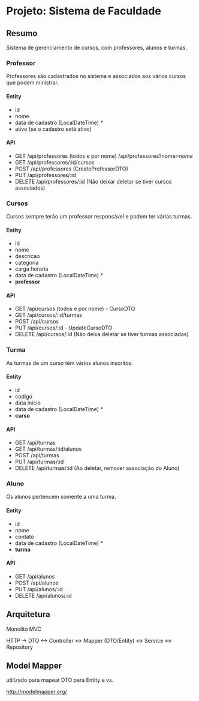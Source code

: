 # Projeto: Sistema de Faculdade

## Resumo

Sistema de gerenciamento de cursos, com professores, alunos e turmas.

### Professor

Professores são cadastrados no sistema e associados aos vários cursos que podem ministrar.

#### Entity

- id
- nome
- data de cadastro (LocalDateTime) *
- ativo (se o cadastro está ativo)

#### API

- GET /api/professores (todos e por nome) /api/professores?nome=*nome*
- GET /api/professores/:id/cursos
- POST /api/professores (CreateProfessorDTO)
- PUT /api/professores/:id
- DELETE /api/professores/:id (Não deixar deletar se tiver cursos associados)

### Cursos

Cursos sempre terão um professor responsável e podem ter várias turmas.

#### Entity

- id
- nome
- descricao
- categoria
- carga horaria
- data de cadastro (LocalDateTime) *
- **professor**

#### API

- GET /api/cursos (todos e por nome) - CursoDTO
- GET /api/cursos/:id/turmas
- POST /api/cursos
- PUT /api/cursos/:id - UpdateCursoDTO
- DELETE /api/cursos/:id (Não deixa deletar se tiver turmas associadas)

### Turma

As turmas de um curso têm vários alunos inscritos.

#### Entity

- id
- codigo
- data inicio
- data de cadastro (LocalDateTime) *
- **curso**

#### API

- GET /api/turmas
- GET /api/turmas/:id/alunos
- POST /api/turmas
- PUT /api/turmas/:id
- DELETE /api/turmas/:id (Ao deletar, remover associação do Aluno)

### Aluno

Os alunos  pertencem somente a uma turma.

#### Entity

- id
- nome
- contato
- data de cadastro (LocalDateTime) *
- **turma**

#### API

- GET /api/alunos
- POST /api/alunos
- PUT /api/alunos/:id
- DELETE /api/alunos/:id

## Arquitetura

Monolito MVC


HTTP -> DTO <-> Controller <-> Mapper (DTO/Entity) <-> Service <-> Repository


## Model Mapper
utilizado para mapeat DTO para Entity e vs.

http://modelmapper.org/